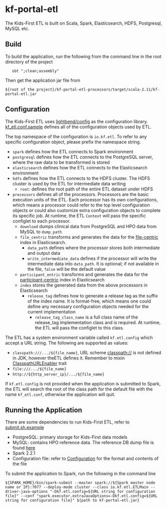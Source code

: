 # kf-portal-etl

The Kids-First ETL is built on Scala, Spark, Elasticsearch, HDFS, Postgresql, MySQL etc.

## Build

To build the application, run the following from the command line in the root directory of the project

```    sbt ";clean;assembly"   ```

Then get the application jar file from

```${root of the project}/kf-portal-etl-processors/target/scala-2.11/kf-portal-etl.jar ```

## Configuration

The Kids-First ETL uses [lightbend/config](https://github.com/lightbend/config) as the configuration library. [kf_etl.conf.sample](./kf-portal-etl-common/src/main/resources/kf_etl.conf.sample) defines all of the configuration objects used by ETL.

The top namespace of the configuration is `io.kf.etl`. To refer to any specific configuration object, please prefix the namespace string.

* `spark` defines how the ETL connects to Spark environment
* `postgresql` defines how the ETL connects to the PostgreSQL server, where the raw data to be transformed is stored
* `elasticsearch` defines how the ETL connects to the Elasticsearch environment
* `hdfs` defines how the ETL connects to the HDFS cluster.  The HDFS cluster is used by the ETL for intermediate data writing
    * `root`: defines the root path of the entire ETL dataset under HDFS 
* `processors` defines all of the processors. Processors are the basic execution units of the ETL. Each processor has its own configurations, which means a processor could refer to the top level configuration objects or could also customize extra configuration objects to complete its specific job. At runtime, the ETL `Context` will pass the specific configlet to each processor.
    * `download` dumps clinical data from PostgreSQL and HPO data from MySQL to `dump_path`
    * `file_centric` transforms and generates the data for the [file-centric](https://github.com/kids-first/kf-es-model/blob/master/es-model-archive/kf-es-model-latest/file_centric.mapping.json) index in Elasticsearch. 
        * `data_path` defines where the processor stores both intermediate and output data
        * `write_intermediate_data` defines if the processor will write the intermediate data into `data_path`. It is optional; if not available in the file, `false` will be the default value
    * `participant_entric` transforms and generates the data for the [participant-centric](https://github.com/kids-first/kf-es-model/blob/master/es-model-archive/kf-es-model-latest/participant_centric.mapping.json) index in Elasticsearch
    * `index` stores the generated data from the above processors in Elasticsearch
        * `release_tag` defines how to generate a release tag as the suffix of the index name. It is format-free, which means one could define any necessary configuration objects needed for the current implementation
            * `release_tag_class_name` is a full class name of the release_tag implementation class and is required. At runtime, the ETL will pass the configlet to this class.

The ETL has a system environment variable called `kf.etl.config` which accept a URL string. The following are supported as values:
* `classpath:///.../${file_name}`, URL scheme [classpath://](./kf-portal-etl-common/src/main/scala/io/kf/etl/common/url) is not defined in JDK, however theETL defines it. Remember to mixin [ClasspathURLEnabler](./kf-portal-etl-common/src/main/scala/io/kf/etl/common/url/ClasspathURLEnabler.scala) trait
* `file:///.../${file_name}`
* `http://${http_server_ip}/.../${file_name}`

If `kf.etl.config` is not provided when the application is submitted to Spark, the ETL will search the root of the class path for the default file with the name `kf_etl.conf`, otherwise the application will quit.

## Running the Application

There are some dependencies to run Kids-First ETL, refer to [submit.sh.example](submit.sh.example)

* PostgreSQL: primary storage for Kids-First data models
* MySQL: contains HPO reference data. The reference DB dump file is found [here](http://human-phenotype-ontology.github.io/downloads.html)
* Spark 2.2.1 
* Configuration file: refer to [Configuration](#Configuration) for the format and contents of the file

To submit the application to Spark, run the following in the command line

``` ${SPARK_HOME}/bin/spark-submit --master spark://${Spark master node name or IP}:7077 --deploy-mode cluster --class io.kf.etl.ETLMain --driver-java-options "-Dkf.etl.config=${URL string for configuration file}" --conf "spark.executor.extraJavaOptions=-Dkf.etl.config=${URL string for configuration file}" ${path to kf-portal-etl.jar} ```